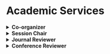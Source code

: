 # <i class="fas fa-atom fa-spin"></i> Academic Services
<details>
<summary style="cursor: pointer;">
<b>Co-organizer </b>
</summary>
<ul>
<li> the 26th Annual Conference of the Chinese Life Scientist Society in the UK (promoted by <a href="https://mp.weixin.qq.com/s/8d-RoazDrkko_1zUZUOuqg">CLSS-UK</a>)</li>
<li> the 28th-43th <a href="http://www.olsa.life/">Oxford Life Science Association</a> Monthly Seminar (former name: OCLSS Seminar, promoted via <a href="https://twitter.com/OxfordLifeSci">twitter</a> and <a href="https://www.facebook.com/OxLifeSci">facebook</a>)</li>
</ul>
</details>

<details>
<summary style="cursor: pointer;">
<b>Session Chair</b>
</summary>
<ul>
<li> <a href="http://www.olsa.life/2024_Symposium/index.html"> Oxford Life Science Alliance (OLSA) Annual Symposium 2024</a></li>
</ul>
</details>

<details>
<summary style="cursor: pointer;">
<b>Journal Reviewer </b>
</summary>
<ul>
<li> Pattern Recognition (PR), Elsevier</li>
<li> Artificial Intelligence in Medicine (AIIM), Elsevier</li>
<li> Computer Methods and Programs in Biomedicine (CMPB), Elsevier</li>
<li> International Journal of Computer Vision (IJCV), Springer</li>
<li> Journal of Imaging Informatics in Medicine / Journal of Digital Imaging (JDIM), Springer</li>
<li> IEEE Transaction on Robotics (T-RO)</li>
<li> IEEE Robotics and Automation Letters (RA-L)</li>
<li> IEEE Signal Processing Letters (SPL)</li>
</ul>
</details>

<details>
<summary style="cursor: pointer;">
<b>Conference Reviewer </b>
</summary>
<ul>
<li> International Conference on Medical Image Computing and Computer Assisted Intervention (MICCAI) 2021, Springer</li>
<li> Annual Conference on Medical Image Understanding and Analysis (MIUA) 2022, Springer</li>
<li> IEEE/CVF Conference on Computer Vision and Pattern Recognition (CVPR) 2025</li>
<li> IEEE International Conference on Robotic and Automation (ICRA) 2019</li>
<li> European Conference on Computer Vision (ECCV) 2024/2022, Springer</li>
<li> UK-RAS Network Conference on Robotics and Autonomous Systems (UK-RAS) 2019</li>
</ul>
</details>

